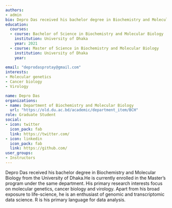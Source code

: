 ```yaml
---
authors:
- admin
bio: Depro Das received his bachelor degree in Biochemistry and Molecular Biology from the University of Dhaka.He is currently enrolled in the Master’s program under the same department. His primary research interests focus on molecular genetics, cancer biology and virology. Apart from his broad exposure to life-science, he is an enthusiast of genomic and transcriptomic data science. R is his primary language for data analysis.
education:
  courses:
  - course: Bachelor of Science in Biochemistry and Molecular Biology
    institution: University of Dhaka
    year: 2021
  - course: Master of Science in Biochemistry and Molecular Biology
    institution: University of Dhaka
    year: 
  
email: "deprodasprotay@gmail.com"
interests:
- Molecular genetics
- Cancer biology
- Virology

name: Depro Das
organizations:
- name: Department of Biochemistry and Molecular Biology
  url: "https://old.du.ac.bd/academic/department_item/BCH"
role: Graduate Student
social:
- icon: twitter
  icon_pack: fab
  link: https://twitter.com/
- icon: linkedin
  icon_pack: fab
  link: https://github.com/
user_groups:
- Instructors
---
```


Depro Das received his bachelor degree in Biochemistry and Molecular Biology from the University of Dhaka.He is currently enrolled in the Master’s program under the same department. His primary research interests focus on molecular genetics, cancer biology and virology. Apart from his broad exposure to life-science, he is an enthusiast of genomic and transcriptomic data science. R is his primary language for data analysis.
